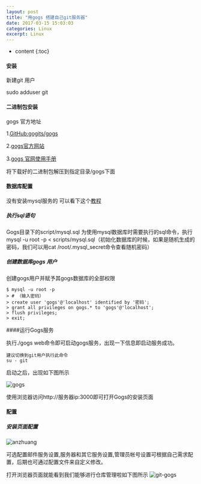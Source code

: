 ```yaml
---
layout: post
title: "用gogs 搭建自己git服务器"
date: 2017-03-15 15:03:03
categories: Linux
excerpt: Linux
---
```


* content
{:toc}

#### 安装

 新建git 用户

 sudo  adduser git 

#### 二进制包安装

 gogs 官方地址 

 1.[GitHub:gogits/gogs](https://github.com/gogits/gogs/)

 2.[gogs官方网站](https://gogs.io/)
	
 3.[gogs 官网使用手册](https://gogs.io/docs)

将下载好的二进制包解压到指定目录/gogs下面
	
#### 数据库配置

 没有安装mysql服务的 可以看下这个[教程](http://www.linuxidc.com/Linux/2015-04/116003.htm)

##### 执行sql语句
 Gogs目录下的script/mysql.sql 为使用mysql数据库时需要执行的sql命令，执行mysql -u root -p < scripts/mysql.sql（初始化数据库的时候，如果是随机生成的密码，我们可以用cat /root/.mysql_secret命令查看随机密码）

##### 创建数据库gogs 用户

 创建gogs用户并赋予其gogs数据库的全部权限

	$ mysql -u root -p
	> # （输入密码）
	> create user 'gogs'@'localhost' identified by '密码';
	> grant all privileges on gogs.* to 'gogs'@'localhost';
	> flush privileges;
	> exit;

####运行Gogs服务

 执行./gogs web命令即可启动gogs服务，出现一下信息即启动服务成功。

	建议切换到git用户执行此命令
	su - git

启动之后，出现如下图所示

![gogs](http://hexing-w.github.io/css/pics/gogs.png)

使用浏览器访问http://服务器ip:3000即可打开Gogs的安装页面

#### 配置

##### 安装页面配置
![anzhuang](https://segmentfault.com/img/remote/1460000007764937?w=966&h=746)

可选配置邮件服务设置,服务器和其它服务设置,管理员帐号设置可根据自己需求配置，后期也可通过配置文件来自定义修改。

打开浏览器页面就能看到我们能够进行仓库管理啦如下图所示
![git-gogs](http://hexing-w.github.io/css/pics/git-gogs.png)